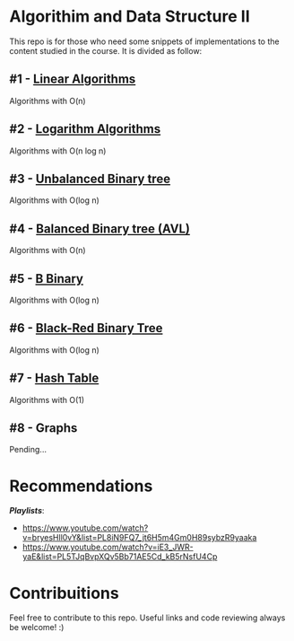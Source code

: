 # Algorithim and Data Structure II

This repo is for those who need some snippets of implementations to the content studied in the course. It is divided as follow:

## #1 - [Linear Algorithms](https://github.com/reberthkss/Algoritim-and-Data-Structure-II/tree/master/%23%201%20Metodos%20de%20Ordena%C3%A7%C3%A3o%20lineares)
Algorithms with O(n)
## #2 - [Logarithm Algorithms](https://github.com/reberthkss/Algoritim-and-Data-Structure-II/tree/master/%23%202%20Metodos%20de%20Ordena%C3%A7%C3%A3o%20nlogn)
Algorithms with O(n log n)
## #3 - [Unbalanced Binary tree](https://github.com/reberthkss/Algoritim-and-Data-Structure-II/tree/master/%23%203%20Arvore%20Binaria)
Algorithms with O(log n)
## #4 - [Balanced Binary tree (AVL)](https://github.com/reberthkss/Algoritim-and-Data-Structure-II/tree/master/%23%204%20Arvore%20AVL)
Algorithms with O(n)
## #5 - [B Binary](https://github.com/reberthkss/Algoritim-and-Data-Structure-II/tree/master/%23%205%20%C3%81rvore%20B)
Algorithms with O(log n)
## #6 - [Black-Red Binary Tree](https://github.com/reberthkss/Algoritim-and-Data-Structure-II/tree/master/%23%206%20Arvore%20do%20Flamengo)
Algorithms with O(log n)
## #7 - [Hash Table](https://github.com/reberthkss/Algoritim-and-Data-Structure-II/tree/master/%23%207%20Tabela%20Hash)
Algorithms with O(1)
## #8 - Graphs
Pending...


# Recommendations

***Playlists***: 
* https://www.youtube.com/watch?v=bryesHll0vY&list=PL8iN9FQ7_jt6H5m4Gm0H89sybzR9yaaka
* https://www.youtube.com/watch?v=iE3_JWR-yaE&list=PL5TJqBvpXQv5Bb71AE5Cd_kB5rNsfU4Cp

# Contribuitions

Feel free to contribute to this repo. Useful links and code reviewing always be welcome! :)
